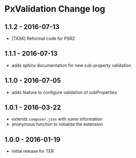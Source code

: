 # PxValidation Change log

1.1.2 - 2016-07-13
------------------
* [TASK] Reformat code for PSR2 

1.1.1 - 2016-07-13
------------------
* adds sphinx documentation for new sub-property validation

1.1.0 - 2016-07-05
------------------
* adds feature to configure validation of subProperties

1.0.1 - 2016-03-22
------------------
* extends `composer.json` with some information
* anonymous function to initialize the extension


1.0.0 - 2016-01-19
------------------
* initial release for TER

